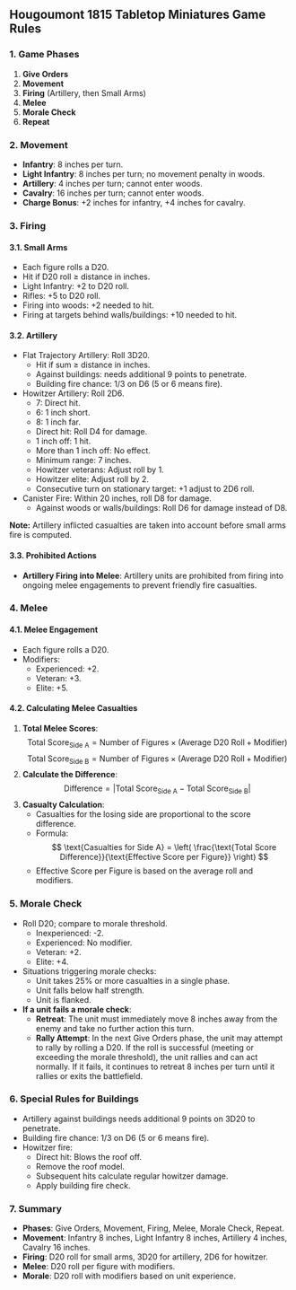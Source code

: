 
## Hougoumont 1815 Tabletop Miniatures Game Rules

### 1. Game Phases
1. **Give Orders**
2. **Movement**
3. **Firing** (Artillery, then Small Arms)
4. **Melee**
5. **Morale Check**
6. **Repeat**

### 2. Movement
- **Infantry**: 8 inches per turn.
- **Light Infantry**: 8 inches per turn; no movement penalty in woods.
- **Artillery**: 4 inches per turn; cannot enter woods.
- **Cavalry**: 16 inches per turn; cannot enter woods.
- **Charge Bonus**: +2 inches for infantry, +4 inches for cavalry.

### 3. Firing
#### 3.1. Small Arms
- Each figure rolls a D20.
- Hit if D20 roll ≥ distance in inches.
- Light Infantry: +2 to D20 roll.
- Rifles: +5 to D20 roll.
- Firing into woods: +2 needed to hit.
- Firing at targets behind walls/buildings: +10 needed to hit.

#### 3.2. Artillery
- Flat Trajectory Artillery: Roll 3D20.
  - Hit if sum ≥ distance in inches.
  - Against buildings: needs additional 9 points to penetrate.
  - Building fire chance: 1/3 on D6 (5 or 6 means fire).
- Howitzer Artillery: Roll 2D6.
  - 7: Direct hit.
  - 6: 1 inch short.
  - 8: 1 inch far.
  - Direct hit: Roll D4 for damage.
  - 1 inch off: 1 hit.
  - More than 1 inch off: No effect.
  - Minimum range: 7 inches.
  - Howitzer veterans: Adjust roll by 1.
  - Howitzer elite: Adjust roll by 2.
  - Consecutive turn on stationary target: +1 adjust to 2D6 roll.
- Canister Fire: Within 20 inches, roll D8 for damage.
  - Against woods or walls/buildings: Roll D6 for damage instead of D8.

**Note:** Artillery inflicted casualties are taken into account before small arms fire is computed.

#### 3.3. Prohibited Actions
- **Artillery Firing into Melee**: Artillery units are prohibited from firing into ongoing melee engagements to prevent friendly fire casualties.

### 4. Melee
#### 4.1. Melee Engagement
- Each figure rolls a D20.
- Modifiers:
  - Experienced: +2.
  - Veteran: +3.
  - Elite: +5.

#### 4.2. Calculating Melee Casualties
1. **Total Melee Scores**:
   $$ \text{Total Score}_{\text{Side A}} = \text{Number of Figures} \times (\text{Average D20 Roll} + \text{Modifier}) $$
   $$ \text{Total Score}_{\text{Side B}} = \text{Number of Figures} \times (\text{Average D20 Roll} + \text{Modifier}) $$
2. **Calculate the Difference**:
   $$ \text{Difference} = \left| \text{Total Score}_{\text{Side A}} - \text{Total Score}_{\text{Side B}} \right| $$
3. **Casualty Calculation**:
   - Casualties for the losing side are proportional to the score difference.
   - Formula:
     $$
     \text{Casualties for Side A} = \left( \frac{\text{Total Score Difference}}{\text{Effective Score per Figure}} \right)
     $$
   - Effective Score per Figure is based on the average roll and modifiers.

### 5. Morale Check
- Roll D20; compare to morale threshold.
  - Inexperienced: -2.
  - Experienced: No modifier.
  - Veteran: +2.
  - Elite: +4.
- Situations triggering morale checks:
  - Unit takes 25% or more casualties in a single phase.
  - Unit falls below half strength.
  - Unit is flanked.
- **If a unit fails a morale check**:
  - **Retreat**: The unit must immediately move 8 inches away from the enemy and take no further action this turn.
  - **Rally Attempt**: In the next Give Orders phase, the unit may attempt to rally by rolling a D20. If the roll is successful (meeting or exceeding the morale threshold), the unit rallies and can act normally. If it fails, it continues to retreat 8 inches per turn until it rallies or exits the battlefield.

### 6. Special Rules for Buildings
- Artillery against buildings needs additional 9 points on 3D20 to penetrate.
- Building fire chance: 1/3 on D6 (5 or 6 means fire).
- Howitzer fire:
  - Direct hit: Blows the roof off.
  - Remove the roof model.
  - Subsequent hits calculate regular howitzer damage.
  - Apply building fire check.

### 7. Summary
- **Phases**: Give Orders, Movement, Firing, Melee, Morale Check, Repeat.
- **Movement**: Infantry 8 inches, Light Infantry 8 inches, Artillery 4 inches, Cavalry 16 inches.
- **Firing**: D20 roll for small arms, 3D20 for artillery, 2D6 for howitzer.
- **Melee**: D20 roll per figure with modifiers.
- **Morale**: D20 roll with modifiers based on unit experience.
